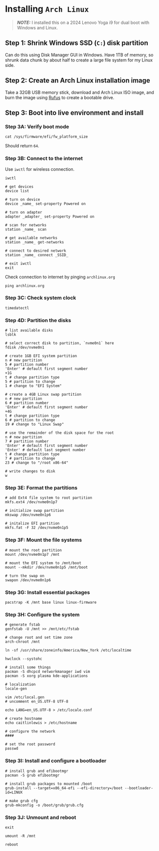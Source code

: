 # Installing `Arch Linux`

> **_NOTE:_**  I installed this on a 2024 Lenovo Yoga i9 for dual boot with Windows and Linux.

## Step 1: Shrink Windows SSD (`C:`) disk partition 
Can do this using Disk Manager GUI in Windows. Have 1TB of memory, so shrunk data chunk by about half to create a large file system for my Linux side. 

## Step 2: Create an Arch Linux installation image
Take a 32GB USB memory stick, download and Arch Linux ISO image, and burn the image using [Rufus](https://rufus.ie/en/) to create a bootable drive. 

## Step 3: Boot into live environment and install

### Step 3A: Verify boot mode
```
cat /sys/firmware/efi/fw_platform_size
```
Should return `64`.

### Step 3B: Connect to the internet
Use `iwctl` for wireless connection.
```
iwctl

# get devices
device list

# turn on device
device _name_ set-property Powered on

# turn on adapter
adapter _adapter_ set-property Powered on

# scan for networks
station _name_ scan

# get available networks
station _name_ get-networks

# connect to desired network
station _name_ connect _SSID_

# exit iwctl
exit
```

Check connection to internet by pinging `archlinux.org`
```
ping archlinux.org
```

### Step 3C: Check system clock
```
timedatectl
```

### Step 4D: Partition the disks
```
# list available disks
lsblk

# select correct disk to partition, `nvme0n1` here
fdisk /dev/nvme0n1

# create 1GB EFI system partition
n # new partition 
5 # partition number
'Enter' # default first segment number
+1G
t # change partition type
5 # partition to change
1 # change to "EFI System"

# create a 4GB Linux swap partition
n # new partition 
6 # partition number
'Enter' # default first segment number
+4G
t # change partition type
6 # partition to change
19 # change to "Linux Swap"

# use the remainder of the disk space for the root
n # new partition 
7 # partition number
'Enter' # default first segment number
'Enter' # default last segment number
t # change partition type
7 # partition to change
23 # change to "/root x86-64"

# write changes to disk
w
```

### Step 3E: Format the partitions
```
# add Ext4 file system to root partition
mkfs.ext4 /dev/nvme0n1p7

# initialize swap partition
mkswap /dev/nvme0n1p6

# initalize EFI partition
mkfs.fat -F 32 /dev/nvme0n1p5
```

### Step 3F: Mount the file systems
```
# mount the root partition
mount /dev/nvme0n1p7 /mnt

# mount the EFI system to /mnt/boot
mount --mkdir /dev/nvme0n1p5 /mnt/boot

# turn the swap on
swapon /dev/nvme0n1p6
```

### Step 3G: Install essential packages
```
pacstrap -K /mnt base linux linux-firmware
```

### Step 3H: Configure the system
```
# generate fstab
genfstab -U /mnt >> /mnt/etc/fstab

# change root and set time zone
arch-chroot /mnt

ln -sf /usr/share/zoneinfo/America/New_York /etc/localtime

hwclock --systohc

# install some things
pacman -S dhcpcd networkmanager iwd vim
pacman -S xorg plasma kde-applications

# localization
locale-gen

vim /etc/local.gen
# uncomment en_US.UTF-8 UTF-8

echo LANG=en_US.UTF-8 > /etc/locale.conf

# create hostname
echo caitlinlewis > /etc/hostname

# configure the network
####

# set the root password
passwd
```

### Step 3I: Install and configure a bootloader
```
# install grub and efibootmgr
pacman -S grub efibootmgr

# install grub packages to mounted /boot
grub-install --target=x86_64-efi --efi-directory=/boot --bootloader-id=LINUX

# make grub cfg
grub-mkconfig -o /boot/grub/grub.cfg
```

### Step 3J: Unmount and reboot
```
exit

umount -R /mnt

reboot
```

